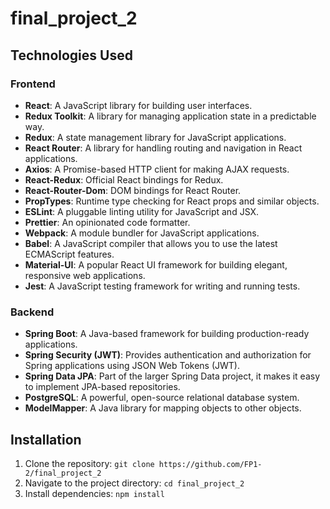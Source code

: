 # final_project_2

## Technologies Used

### Frontend

- **React**: A JavaScript library for building user interfaces.
- **Redux Toolkit**: A library for managing application state in a predictable way.
- **Redux**: A state management library for JavaScript applications.
- **React Router**: A library for handling routing and navigation in React applications.
- **Axios**: A Promise-based HTTP client for making AJAX requests.
- **React-Redux**: Official React bindings for Redux.
- **React-Router-Dom**: DOM bindings for React Router.
- **PropTypes**: Runtime type checking for React props and similar objects.
- **ESLint**: A pluggable linting utility for JavaScript and JSX.
- **Prettier**: An opinionated code formatter.
- **Webpack**: A module bundler for JavaScript applications.
- **Babel**: A JavaScript compiler that allows you to use the latest ECMAScript features.
- **Material-UI**: A popular React UI framework for building elegant, responsive web applications.
- **Jest**: A JavaScript testing framework for writing and running tests.

### Backend

- **Spring Boot**: A Java-based framework for building production-ready applications.
- **Spring Security (JWT)**: Provides authentication and authorization for Spring applications using JSON Web Tokens (JWT).
- **Spring Data JPA**: Part of the larger Spring Data project, it makes it easy to implement JPA-based repositories.
- **PostgreSQL**: A powerful, open-source relational database system.
- **ModelMapper**: A Java library for mapping objects to other objects.


## Installation

1. Clone the repository: `git clone https://github.com/FP1-2/final_project_2`
2. Navigate to the project directory: `cd final_project_2`
3. Install dependencies: `npm install`

